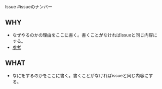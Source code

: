 Issue #issueのナンバー

## WHY
- なぜやるのかの理由をここに書く。書くことがなければissueと同じ内容にする。
- [参考](http://qiita.com/awakia/items/c571e93e96a1ec28044f)

## WHAT
- なにをするのかをここに書く。書くことがなければissueと同じ内容にする。
